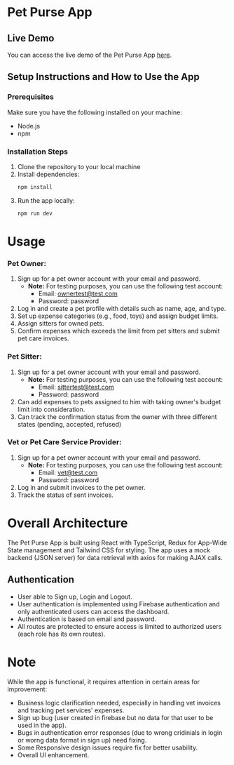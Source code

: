 # Pet Purse App

## Live Demo
You can access the live demo of the Pet Purse App [here](https://pet-purse-app-v1.netlify.app).

## Setup Instructions and How to Use the App
### Prerequisites
Make sure you have the following installed on your machine:
- Node.js
- npm

### Installation Steps
1. Clone the repository to your local machine
2. Install dependencies:
   ```bash
   npm install
3. Run the app locally:
   ```bash
   npm run dev

# Usage
### Pet Owner:
1. Sign up for a pet owner account with your email and password.
   - **Note:** For testing purposes, you can use the following test account:
     - Email: ownertest@test.com
     - Password: password
2. Log in and create a pet profile with details such as name, age, and type.
3. Set up expense categories (e.g., food, toys) and assign budget limits.
4. Assign sitters for owned pets.
5. Confirm expenses which exceeds the limit from pet sitters and submit pet care invoices.

### Pet Sitter:
1. Sign up for a pet owner account with your email and password.
   - **Note:** For testing purposes, you can use the following test account:
     - Email: sittertest@test.com
     - Password: password
2. Can add expenses to pets assigned to him with taking owner's budget limit into consideration.
3. Can track the confirmation status from the owner with three different states (pending, accepted, refused)

### Vet or Pet Care Service Provider:
1. Sign up for a pet owner account with your email and password.
   - **Note:** For testing purposes, you can use the following test account:
     - Email: vet@test.com
     - Password: password
2. Log in and submit invoices to the pet owner.
3. Track the status of sent invoices.

# Overall Architecture
The Pet Purse App is built using React with TypeScript, Redux for App-Wide State management and Tailwind CSS for styling. The app uses a mock backend (JSON server) for data retrieval with axios for making AJAX calls.

## Authentication
- User able to Sign up, Login and Logout.
- User authentication is implemented using Firebase authentication and only authenticated users can access the dashboard.
- Authentication is based on email and password.
- All routes are protected to ensure access is limited to authorized users (each role has its own routes).

# Note
While the app is functional, it requires attention in certain areas for improvement:

- Business logic clarification needed, especially in handling vet invoices and tracking pet services' expenses.
- Sign up bug (user created in firebase but no data for that user to be used in the app).
- Bugs in authentication error responses (due to wrong cridinials in login or worng data format in sign up) need fixing.
- Some Responsive design issues require fix for better usability.
- Overall UI enhancement.